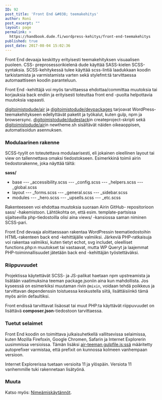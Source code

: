 ```yaml
---
ID: 92
post_title: 'Front End &#038; teemakehitys'
author: Roni
post_excerpt: ""
layout: page
permalink: >
  https://handbook.dude.fi/wordpress-kehitys/front-end-teemakehitys
published: true
post_date: 2017-08-04 15:02:36
---
```

Front End devaaja keskittyy erityisesti teemakehityksen visuaalisen puoleen. CSS- preprosessorikielenä dude käyttää SASS-kielen SCSS-syntaksia. SCSS-kehitykessä tulee käyttää scss-lintiä laadukkaan koodin tarkistamista ja varmistamista varten sekä stylefmt:tä tarvittaessa automaattiseen koodin paranteluun.

Front End -kehittäjä voi myös tarvittaessa ehdottaa/committaa muutoksia tai korjauksia back endiin ja erityisesti toteuttaa front end -puolta helpottavia muutoksia vapaasti.

<a href="https://github.com/digitoimistodude/air" class="github">digitoimistodude/air</a> ja <a href="https://github.com/digitoimistodude/devpackages" class="github">digitoimistodude/devpackages</a> tarjoavat WordPress-teemakehitykseen edellyttävät paketit ja työkalut, kuten gulp, npm ja browsersync. <a href="https://github.com/digitoimistodude/dudestack" class="github">digitoimistodude/dudestack</a>in createproject-skripti sekä <a href="https://github.com/digitoimistodude/air" class="github">digitoimistodude/air</a>in newtheme.sh sisältävät näiden oikeaoppisen, automatisoidun asennuksen.

<h3>Modulaarinen rakenne</h3>

SCSS-tyylit on toteutettava modulaarisesti, eli jokainen oleellinen layout tai view on tallennettava omaksi tiedostokseen. Esimerkkinä toimii airin tiedostorakenne, joka näyttää tältä:

<b>sass/</b>
- base
--- _accessibility.scss 
--- _config.scss
--- _helpers.scss
--- _global.scss
- layout
--- _forms.scss
--- _general.scss
--- _sidebar.scss
- modules
--- _hero.scss
--- _upsells.scss
--- _etc.scss

Rakenteeseen voi ehdottaa muutoksia suoraan Airin GitHub- repositorioon sass/ -hakemistoon. Lähtökohta on, että esim. template-partsissa sijaitsevilla php-tiedostoilla olisi aina views/ -kansiossa saman niminen SCSS-pari.

Front End devaaja aloittaessaan rakentaa WordPressin teematiedostoihin HTML-rakenteen back end -kehittäjälle valmiiksi. Järkeviä PHP-ratkaisuja voi rakentaa valmiiksi, kuten tietyt echot, svg includet, oleelliset functions.php:n muutokset tai vastaavat, mutta WP Queryt ja laajemmat PHP-toiminnallisuudet jätetään back end -kehittäjän työstettäväksi.

<h3>Riippuvuudet</h3>

Projektissa käytettävät SCSS- ja JS-palikat haetaan npm upstreamista ja lisätään vaatimuksina teeman package.jsoniin aina kun mahdollista. Jos kyseessä on esimerkiksi muutaman rivin <code>@mixin</code>, voidaan tehdä poikkeus ja tarvittavan dependenssin toistuessa keskustella siitä, lisättäisiinkö tämä myös airiin defaultiksi.

Front endissä tarvittavat lisäosat tai muut PHP:ta käyttävät riippuvuudet on lisättävä <b>composer.json</b>-tiedostoon tarvittaessa.

<h3>Tuetut selaimet</h3>

Front End koodin on toimittava julkaisuhetkellä vallitsevissa selaimissa, kuten Mozilla Firefoxin, Google Chromen, Safarin ja Internet Explorerin uusimmissa versioissa. Tämän lisäksi <a href="https://github.com/digitoimistodude/air/blob/master/gulpfile.js#L106" class="github">air-teeman gulpfile.js:ssä</a> määritetty autoprefixer varmistaa, että prefixit on kunnossa kolmeen vanhempaan versioon.

Internet Explorerissa tuetaan versioita 11 ja ylöspäin. Versiota 11 vanhemmille tuki rakennetaan lisätyönä.

<h3>Muuta</h3>

Katso myös: <a href="https://handbook.dude.fi/nimeamiskaytannot">Nimeämiskäytännöt</a>.